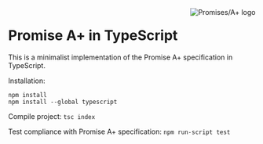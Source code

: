 
<a href="https://promisesaplus.com/">
    <img src="https://promisesaplus.com/assets/logo-small.png" alt="Promises/A+ logo"
         title="Promises/A+ 1.0 compliant" align="right" />
</a>

# Promise A+ in TypeScript
This is a minimalist implementation of the Promise A+ specification in TypeScript.

Installation:
```
npm install
npm install --global typescript
```

Compile project: `tsc index`

Test compliance with Promise A+ specification: `npm run-script test`
